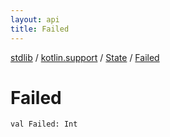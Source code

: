 ```yaml
---
layout: api
title: Failed
---
```

[stdlib](../../index.html) / [kotlin.support](../index.html) / [State](index.html) / [Failed](Failed.html)

# Failed

```
val Failed: Int
```
